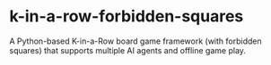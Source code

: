 # k-in-a-row-forbidden-squares
A Python-based K-in-a-Row board game framework (with forbidden squares) that supports multiple AI agents and offline game play.
